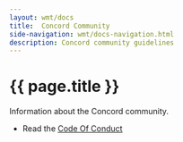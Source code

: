 ```yaml
---
layout: wmt/docs
title:  Concord Community
side-navigation: wmt/docs-navigation.html
description: Concord community guidelines
---
```


# {{ page.title }}

Information about the Concord community.

- Read the [Code Of Conduct](./individual-code-of-conduct.html)
